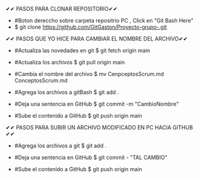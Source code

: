 ✔✔ PASOS PARA CLONAR REPOSITORIO✔✔
- #Boton dereccho sobre carpeta repositrio PC , Click en "Git Bash Here" 
- $ git clone https://github.com/GitGaston/Proyecto-grupo-.git


✔✔ PASOS QUE YO HICE PARA CAMBIAR EL NOMBRE DEL ARCHIVO✔✔
-  #Actualiza las novedades en git
    $ git fetch origin main 

-  #Actualiza los archivos
    $ git pull origin main 

-  #Cambia el nombre del archivo
    $ mv CenpceptosScrum.md ConceptosScrum.md

-  #Agrega los archivos a gitBash
    $ git add . 

-  #Deja una sentencia en GitHub
    $ git commit -m "CambioNombre"

- #Sube el contenido a GitHub
    $ git push origin main

    

✔✔ PASOS PARA SUBIR UN ARCHIVO MODIFICADO EN PC HACIA GITHUB ✔✔

- #Agrega los archivos a git
   $ git add . 

- #Deja una sentencia en GitHub
   $ git commit - "TAL CAMBIO"

- #Sube el contenido a GitHub
   $ git push origin main
